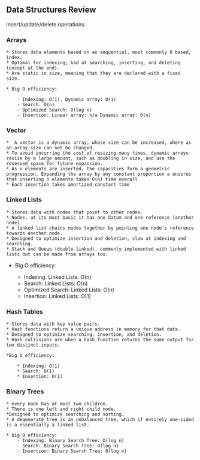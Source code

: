 ## Data Structures Review

 insert/update/delete operations.

### Arrays 
    * Stores data elements based on an sequential, most commonly 0 based, index.
    * Optimal for indexing; bad at searching, inserting, and deleting (except at the end).
    * Are static in size, meaning that they are declared with a fixed size.
    
    * Big O efficiency:

        - Indexing: O(1), Dynamic array: O(1)
        - Search: O(n)
        - Optimized Search: O(log n)
        - Insertion: Linear array: n/a Dynamic array: O(n)
    
### Vector

    *  A vector is a dynamic array, whose size can be increased, where as an array size can not be changed.
    * To avoid incurring the cost of resizing many times, dynamic arrays resize by a large amount, such as doubling in size, and use the reserved space for future expansion.
    * As n elements are inserted, the capacities form a geometric progression. Expanding the array by any constant proportion a ensures that inserting n elements takes O(n) time overall
    * Each insertion takes amortized constant time

### Linked Lists

    * Stores data with nodes that point to other nodes.
    * Nodes, at its most basic it has one datum and one reference (another node).
    * A linked list chains nodes together by pointing one node's reference towards another node.
    * Designed to optimize insertion and deletion, slow at indexing and searching.
    * Stack and Queue (double-linked), commonly implemented with linked lists but can be made from arrays too.

   * Big O efficiency:

        - Indexing: Linked Lists: O(n)
        - Search: Linked Lists: O(n)
        - Optimized Search: Linked Lists: O(n)
        - Insertion: Linked Lists: O(1)

### Hash Tables
   
    * Stores data with key value pairs.
    * Hash functions return a unique address in memory for that data.
    * Designed to optimize searching, insertion, and deletion.
    * Hash collisions are when a hash function returns the same output for two distinct inputs.

    *Big O efficiency:

        * Indexing: O(1)
        * Search: O(1)
        * Insertion: O(1)
        
### Binary Trees

    * every node has at most two children.
    * There is one left and right child node.
    *Designed to optimize searching and sorting.
    * A degenerate tree is an unbalanced tree, which if entirely one-sided is a essentially a linked list.

    * Big O efficiency:
        - Indexing: Binary Search Tree: O(log n)
        - Search: Binary Search Tree: O(log n)
        - Insertion: Binary Search Tree: O(log n)


